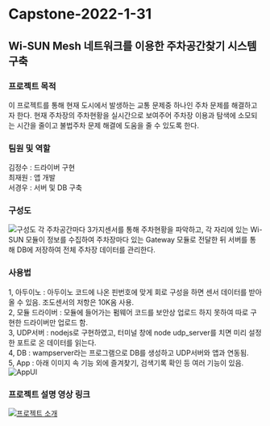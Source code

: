 # Capstone-2022-1-31
## Wi-SUN Mesh 네트워크를 이용한 주차공간찾기 시스템 구축

### 프로젝트 목적
 이 프로젝트를 통해 현재 도시에서 발생하는 교통 문제중 하나인 주차 문제를 해결하고자 한다. 현재 주차장의 주차현황을 실시간으로 보여주어 주차장 이용과 탐색에 소모되는 시간을 줄이고 불법주차 문제 해결에 도움을 줄 수 있도록 한다.

### 팀원 및 역할
김정수 : 드라이버 구현<br/>
최재원 : 앱 개발<br/>
서경우 : 서버 및 DB 구축<br/>


### 구성도
![구성도](https://user-images.githubusercontent.com/88094303/195519466-63485603-a387-4c5a-863f-544bcef53ae8.png)
 각 주차공간마다 3가지센서를 통해 주차현황을 파악하고, 각 자리에 있는 Wi-SUN 모듈이 정보를 수집하여 주차장마다 있는 Gateway 모듈로 전달한 뒤 서버를 통해 DB에 저장하여 전체 주차장 데이터를 관리한다.
 
### 사용법
 1, 아두이노 : 아두이노 코드에 나온 핀번호에 맞게 회로 구성을 하면 센서 데이터를 받아올 수 있음. 조도센서의 저항은 10K옴 사용.<br/>
 2, 모듈 드라이버 : 모듈에 들어가는 펌웨어 코드를 보안상 업로드 하지 못하여 따로 구현한 드라이버만 업로드 함.<br/>
 3, UDP서버 : nodejs로 구현하였고, 터미널 창에 node udp_server를 치면 미리 설정한 포트로 온 데이터를 읽는다.<br/>
 4, DB : wampserver라는 프로그램으로 DB를 생성하고 UDP서버와 앱과 연동됨.<br/>
 5, App : 아래 이미지 속 기능 외에 즐겨찾기, 검색기록 확인 등 여러 기능이 있음.<br/>
 ![AppUI](https://user-images.githubusercontent.com/88094303/195768493-96ddf814-ad19-4f03-b85a-711aadff4cf7.png)
 
 ### 프로젝트 설명 영상 링크
 [![프로젝트 소개](https://youtu.be/vi/FgYEQUiT0v8/0.jpg)](https://youtu.be/FgYEQUiT0v8)
